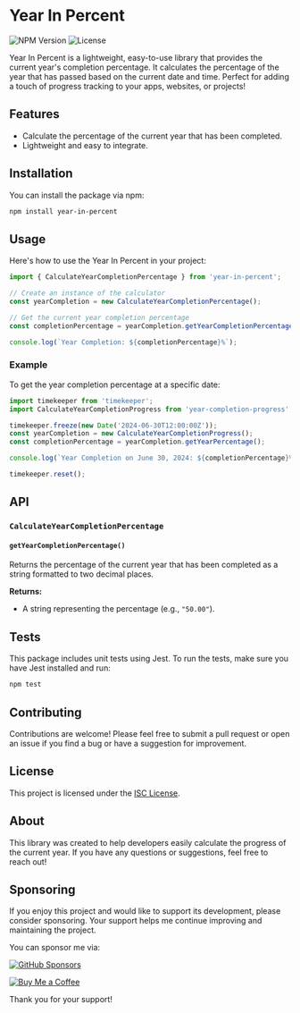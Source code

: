 # Year In Percent

![NPM Version](https://img.shields.io/npm/v/year-in-percent)
![License](https://img.shields.io/npm/l/year-in-percent)


Year In Percent is a lightweight, easy-to-use library that provides the current year's completion percentage. It calculates the percentage of the year that has passed based on the current date and time. Perfect for adding a touch of progress tracking to your apps, websites, or projects!

## Features

- Calculate the percentage of the current year that has been completed.
- Lightweight and easy to integrate.

## Installation

You can install the package via npm:

```bash
npm install year-in-percent
```

## Usage

Here's how to use the Year In Percent in your project:

```javascript
import { CalculateYearCompletionPercentage } from 'year-in-percent';

// Create an instance of the calculator
const yearCompletion = new CalculateYearCompletionPercentage();

// Get the current year completion percentage
const completionPercentage = yearCompletion.getYearCompletionPercentage();

console.log(`Year Completion: ${completionPercentage}%`);
```

### Example

To get the year completion percentage at a specific date:

```javascript
import timekeeper from 'timekeeper';
import CalculateYearCompletionProgress from 'year-completion-progress';

timekeeper.freeze(new Date('2024-06-30T12:00:00Z'));
const yearCompletion = new CalculateYearCompletionProgress();
const completionPercentage = yearCompletion.getYearPercentage();

console.log(`Year Completion on June 30, 2024: ${completionPercentage}%`);

timekeeper.reset();
```

## API

### `CalculateYearCompletionPercentage`

#### `getYearCompletionPercentage()`

Returns the percentage of the current year that has been completed as a string formatted to two decimal places.

**Returns:**

- A string representing the percentage (e.g., `"50.00"`).

## Tests

This package includes unit tests using Jest. To run the tests, make sure you have Jest installed and run:

```bash
npm test
```

## Contributing

Contributions are welcome! Please feel free to submit a pull request or open an issue if you find a bug or have a suggestion for improvement.

## License

This project is licensed under the [ISC License](LICENSE).

## About

This library was created to help developers easily calculate the progress of the current year. If you have any questions or suggestions, feel free to reach out!

## Sponsoring

If you enjoy this project and would like to support its development, please consider sponsoring. Your support helps me continue improving and maintaining the project.

You can sponsor me via:

[![GitHub Sponsors](https://img.shields.io/badge/Sponsor%20on-GitHub-blue?style=for-the-badge&logo=github)][github-sponsors-url]

[![Buy Me a Coffee](https://img.shields.io/badge/Buy%20Me%20a%20Coffee-yellow?style=for-the-badge&logo=buy-me-a-coffee)][buy-me-a-coffee-url]

Thank you for your support!


[github-sponsors-url]: https://github.com/sponsors/evrentan
[buy-me-a-coffee-url]: https://www.buymeacoffee.com/evrentan
